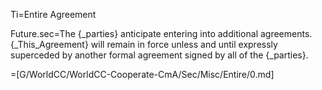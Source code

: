 Ti=Entire Agreement

Future.sec=The {_parties} anticipate entering into additional agreements.  {_This_Agreement} will remain in force unless and until expressly superceded by another formal agreement signed by all of the {_parties}.

=[G/WorldCC/WorldCC-Cooperate-CmA/Sec/Misc/Entire/0.md]
